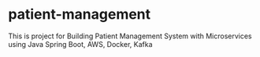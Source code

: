 # patient-management
This is project for Building Patient Management System with Microservices using Java Spring Boot, AWS, Docker, Kafka
